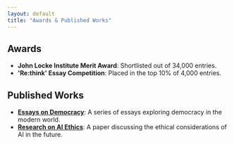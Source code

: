 ```yaml
---
layout: default
title: "Awards & Published Works"
---
```


## Awards

- **John Locke Institute Merit Award**: Shortlisted out of 34,000 entries.
- **'Re:think' Essay Competition**: Placed in the top 10% of 4,000 entries.

## Published Works

- **[Essays on Democracy](#)**: A series of essays exploring democracy in the modern world.
- **[Research on AI Ethics](#)**: A paper discussing the ethical considerations of AI in the future.
